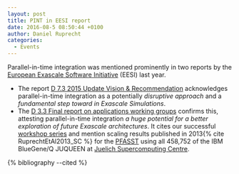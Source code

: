 ```yaml
---
layout: post
title: PINT in EESI report
date: 2016-08-5 08:50:44 +0100
author: Daniel Ruprecht
categories:
  - Events
---
```


Parallel-in-time integration was mentioned prominently in two reports by the [European Exascale Software Initiative](http://www.eesi-project.eu/) (EESI) last year.

<!--more-->

- The  report [D 7.3 2015 Update Vision & Recommendation](http://www.eesi-project.eu/wp-content/uploads/2015/05/EESI2_D7.3_Final-report-on-EESI2-exascale-vision-roadmap-and-recommendations.pdf) acknowledges parallel-in-time integration as a potentially *disruptive approach* and a *fundamental step toward in Exascale Simulations*.
- The [D 3.3 Final report on applications working groups](http://www.eesi-project.eu/wp-content/uploads/2015/05/EESI2_D3.3_Final-report-on-application-grand-challenges.pdf) confirms this, attesting parallel-in-time integration *a huge potential for a better exploration of future Exascale architectures*. It cites our successful [workshop series](/events/index.html) and mention scaling results published in 2013{% cite RuprechtEtAl2013_SC %} for the [PFASST](/methods/pfasst.html) using all 458,752 of the IBM BlueGene/Q JUQUEEN at [Juelich Supercomputing Centre](http://www.fz-juelich.de/ias/jsc/DE/Home/home_node.html).

{% bibliography --cited %}